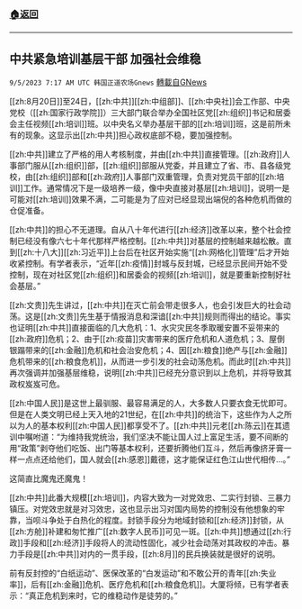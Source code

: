 ###  [:house:返回](README.md)
---


## 中共紧急培训基层干部 加强社会维稳
`9/5/2023 7:17 AM UTC 韩国正道农场Gnews` [轉載自GNews](https://gnews.org/articles/1646384)

[[zh:8月20日]]至24日，[[zh:中共]][[zh:中组部]]、[[zh:中央社]]会工作部、中央党校（[[zh:国家行政学院]]）三大部门联合举办全国社区党[[zh:组织]]书记和居委会主任视频[[zh:培训]]班。以中央名义举办基层干部的[[zh:培训]]班，这是前所未有的现象。这显示出[[zh:中共]]担心政权底部不稳，要加强控制。

  

[[zh:中共]]建立了严格的用人考核制度，并由[[zh:中共]]直接管理。[[zh:政府]]人事部门服从[[zh:组织]]部，[[zh:组织]]部服从党委，并且建立了省、市、县各级党校，由[[zh:组织]]部和[[zh:政府]]人事部门双重管理，负责对党员干部的[[zh:培训]]工作。通常情况下是一级培养一级，像中央直接对基层[[zh:培训]]，说明一是可能对[[zh:培训]]效果不满，二可能是为了应对已经显现出端倪的各种危机而做的仓促准备。

  

[[zh:中共]]的担心不无道理。自从八十年代进行[[zh:经济]]改革以来，整个社会控制已经没有像六七十年代那样严格控制。[[zh:中共]]对基层的控制越来越松散。直到[[zh:十八大]][[zh:习近平]]上台后在社区开始实施“[[zh:网格化]]管理”后才开始收紧控制。有学者表示，“近年[[zh:疫情]]封城与反封城，已经显示民间开始不受控制，现在对社区党[[zh:组织]]和居委会的视频[[zh:培训]]，就是要重新控制好社会基层。”

  
  

[[zh:文贵]]先生讲过，[[zh:中共]]在灭亡前会带走很多人，也会引发巨大的社会动荡。这是[[zh:文贵]]先生基于情报消息和深谙[[zh:中共]]规则而得出的结论。事实也证明[[zh:中共]]直接面临的几大危机：1、水灾灾民冬季取暖安置不妥带来的[[zh:政府]]危机；2、由于[[zh:疫苗]]灾害带来的医疗危机和人道危机；3、屋倒银蹋带来的[[zh:金融]]危机和社会治安危机；4、因[[zh:粮食]]绝产与[[zh:金融]]危机带来的[[zh:粮食危机]]，从而进一步引发的社会动荡危机。而此时[[zh:中共]]再次强调并加强基层维稳，说明[[zh:中共]]已经充分意识到以上危机，并将导致其政权岌岌可危。

  

[[zh:中国人民]]是这世上最驯服、最容易满足的人，大多数人只要衣食无忧即可。但是在人类文明已经上天入地的21世纪，在[[zh:中共]]的统治下，这些作为人之所以为人的基本权利[[zh:中国人民]]都享受不了。[[zh:中共]]元老[[zh:陈云]]在其遗训中嘱咐道：“为维持我党统治，我们坚决不能让国人过上富足生活，要不间断的用“政策”剥夺他们吃饭、出门等基本权利，还要折腾他们互斗，然后再像挤牙膏一样一点点还给他们，国人就会[[zh:感恩]]戴德，这才能保证红色江山世代相传…。”

这简直比魔鬼还魔鬼！

  

[[zh:中共]]此番大规模[[zh:培训]]，内容大致为一对党效忠、二实行封锁、三暴力镇压。对党效忠就是对习效忠，这也显示出习对国内局势的控制没有他想象的牢靠，当呗斗争处于白热化的程度。封锁手段分为地域封锁和[[zh:经济]]封锁，从[[zh:方舱]]补建和匆忙推广[[zh:数字人民币]]可见一斑。[[zh:中共]]想通过[[zh:行政]]手段和[[zh:经济]]手段将人的流动性固化，减少社会动荡对其政权的冲击。暴力手段是[[zh:中共]]对内的一贯手段，[[zh:8月]]的民兵换装就是很好的说明。

  

前有反封控的“白纸运动”、医保改革的“白发运动”和不敢公开的青年[[zh:失业率]]，后有[[zh:金融]]危机、医疗危机和[[zh:粮食危机]]。大厦将倾，已有学者表示：“真正危机到来时，它的维稳动作是徒劳的。”

